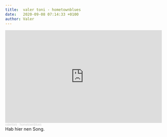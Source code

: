```yaml
---
title:  valer toni - hometownblues
date:   2020-09-08 07:14:33 +0100
author: Valer
---
```

<div class="soundcloud-container ">

<iframe width="100%" height="300" scrolling="no" frameborder="no" allow="autoplay" src="https://w.soundcloud.com/player/?url=https%3A//api.soundcloud.com/tracks/888215104&color=%23ff5500&auto_play=false&hide_related=false&show_comments=true&show_user=true&show_reposts=false&show_teaser=true&visual=true"></iframe><div style="font-size: 10px; color: #cccccc;line-break: anywhere;word-break: normal;overflow: hidden;white-space: nowrap;text-overflow: ellipsis; font-family: Interstate,Lucida Grande,Lucida Sans Unicode,Lucida Sans,Garuda,Verdana,Tahoma,sans-serif;font-weight: 100;"><a href="https://soundcloud.com/user-985216227" title="valertoni" target="_blank" style="color: #cccccc; text-decoration: none;">valertoni</a> · <a href="https://soundcloud.com/user-985216227/hometownblues" title="hometownblues" target="_blank" style="color: #cccccc; text-decoration: none;">hometownblues</a></div>
</div>

<div class="post-content-message">
Hab hier nen Song.
</div>
